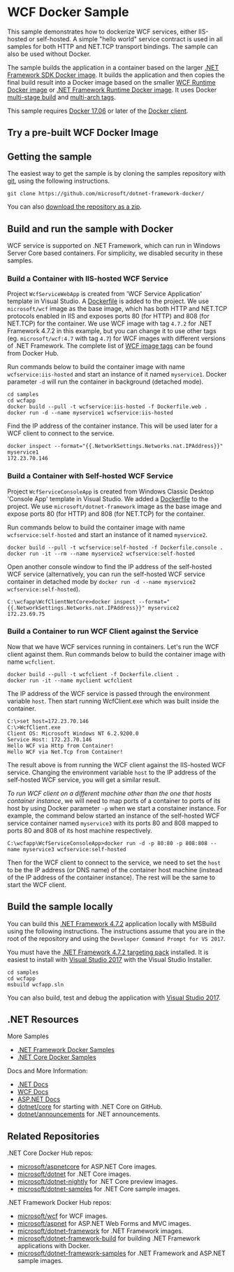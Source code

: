# WCF Docker Sample
This sample demonstrates how to dockerize WCF services, either IIS-hosted or self-hosted. A simple "hello world" service contract is used in all samples for both HTTP and NET.TCP transport bindings. The sample can also be used without Docker.

The sample builds the application in a container based on the larger [.NET Framework SDK Docker image](https://hub.docker.com/r/microsoft/dotnet-framework-build/). It builds the application and then copies the final build result into a Docker image based on the smaller [WCF Runtime Docker image](https://hub.docker.com/r/microsoft/wcf/) or [.NET Framework Runtime Docker image](https://hub.docker.com/r/microsoft/dotnet-framework/). It uses Docker [multi-stage build](https://github.com/dotnet/announcements/issues/18) and [multi-arch tags](https://github.com/dotnet/announcements/issues/14).

This sample requires [Docker 17.06](https://docs.docker.com/release-notes/docker-ce) or later of the [Docker client](https://store.docker.com/editions/community/docker-ce-desktop-windows).

## Try a pre-built WCF Docker Image

## Getting the sample

The easiest way to get the sample is by cloning the samples repository with [git](https://git-scm.com/downloads), using the following instructions.

```console
git clone https://github.com/microsoft/dotnet-framework-docker/
```

You can also [download the repository as a zip](https://github.com/microsoft/dotnet-framework-docker/archive/master.zip).

## Build and run the sample with Docker
WCF service is supported on .NET Framework, which can run in Windows Server Core based containers. For simplicity, we disabled security in these samples.

### Build a Container with IIS-hosted WCF Service
Project `WcfServiceWebApp` is created from 'WCF Service Application' template in Visual Studio. A [Dockerfile](/Dockerfile.web) is added to the project. We use `microsoft/wcf` image as the base image, which has both HTTP and NET.TCP protocols enabled in IIS and exposes ports 80 (for HTTP) and 808 (for NET.TCP) for the container. We use WCF image with tag `4.7.2` for .NET Framework 4.7.2 in this example, but you can change it to use other tags (eg. `microsoft/wcf:4.7` with tag `4.7`) for WCF images with different versions of .NET Framework. The complete list of [WCF image tags](https://hub.docker.com/r/microsoft/wcf/tags/) can be found from Docker Hub. 

Run commands below to build the container image with name `wcfservice:iis-hosted` and start an instance of it named `myservice1`. Docker parameter `-d` will run the container in background (detached mode).
```
cd samples
cd wcfapp
docker build --pull -t wcfservice:iis-hosted -f Dockerfile.web .
docker run -d --name myservice1 wcfservice:iis-hosted
```
Find the IP address of the container instance. This will be used later for a WCF client to connect to the service.
```
docker inspect --format="{{.NetworkSettings.Networks.nat.IPAddress}}" myservice1
172.23.70.146
```
### Build a Container with Self-hosted WCF Service
Project `WcfServiceConsoleApp` is created from Windows Classic Desktop 'Console App' template in Visual Studio. We added a [Dockerfile](/Dockerfile.console) to the project. We use `microsoft/dotnet-framework` image as the base image and expose ports 80 (for HTTP) and 808 (for NET.TCP) for the container.

Run commands below to build the container image with name `wcfservice:self-hosted` and start an instance of it named `myservice2`.
```
docker build --pull -t wcfservice:self-hosted -f Dockerfile.console .
docker run -it --rm --name myservice2 wcfservice:self-hosted
```
Open another console window to find the IP address of the self-hosted WCF service (alternatively, you can run the self-hosted WCF service container in detached mode by `docker run -d --name myservice2 wcfservice:self-hosted`).
```
C:\wcfapp\WcfClientNetCore>docker inspect --format="{{.NetworkSettings.Networks.nat.IPAddress}}" myservice2
172.23.69.75
```
### Build a Container to run WCF Client against the Service
Now that we have WCF services running in containers. Let's run the WCF client against them. Run commands below to build the container image with name `wcfclient`.  
```
docker build --pull -t wcfclient -f Dockerfile.client .
docker run -it --name myclient wcfclient
```
The IP address of the WCF service is passed through the environment variable `host`. Then start running WcfClient.exe which was built inside the container.
```
C:\>set host=172.23.70.146
C:\>WcfClient.exe
Client OS: Microsoft Windows NT 6.2.9200.0
Service Host: 172.23.70.146
Hello WCF via Http from Container!
Hello WCF via Net.Tcp from Container!
```
The result above is from running the WCF client against the IIS-hosted WCF service. Changing the environment variable `host` to the IP address of the self-hosted WCF service, you will get a similar result.

*To run WCF client on a different machine other than the one that hosts container instance*, we will need to map ports of a container to ports of its host by using Docker parameter `-p` when we start a constainer instance. For example, the command below started an instance of the self-hosted WCF service container named `myservice3` with its ports 80 and 808 mapped to ports 80 and 808 of its host machine respectively.
```
C:\wcfapp\WcfServiceConsoleApp>docker run -d -p 80:80 -p 808:808 --name myservice3 wcfservice:self-hosted
```
Then for the WCF client to connect to the service, we need to set the `host` to be the IP address (or DNS name) of the container host machine (instead of the IP address of the container instance). The rest will be the same to start the WCF client.

## Build the sample locally

You can build this [.NET Framework 4.7.2](https://www.microsoft.com/net/download/dotnet-framework-runtime/net472) application locally with MSBuild using the following instructions. The instructions assume that you are in the root of the repository and using the `Developer Command Prompt for VS 2017`.

You must have the [.NET Framework 4.7.2 targeting pack](https://go.microsoft.com/fwlink/?LinkId=863261) installed. It is easiest to install with [Visual Studio 2017](https://www.microsoft.com/net/download/Windows/build) with the Visual Studio Installer.

```console
cd samples
cd wcfapp
msbuild wcfapp.sln
```

You can also build, test and debug the application with [Visual Studio 2017](https://www.microsoft.com/net/download/Windows/build).

## .NET Resources

More Samples

* [.NET Framework Docker Samples](../README.md)
* [.NET Core Docker Samples](https://github.com/dotnet/dotnet-docker/blob/master/samples/README.md)

Docs and More Information:

* [.NET Docs](https://docs.microsoft.com/dotnet/)
* [WCF Docs](https://docs.microsoft.com/dotnet/framework/wcf/)
* [ASP.NET Docs](https://docs.microsoft.com/aspnet/)
* [dotnet/core](https://github.com/dotnet/core) for starting with .NET Core on GitHub.
* [dotnet/announcements](https://github.com/dotnet/announcements/issues) for .NET announcements.

## Related Repositories

.NET Core Docker Hub repos:

* [microsoft/aspnetcore](https://hub.docker.com/r/microsoft/aspnetcore/) for ASP.NET Core images.
* [microsoft/dotnet](https://hub.docker.com/r/microsoft/dotnet/) for .NET Core images.
* [microsoft/dotnet-nightly](https://hub.docker.com/r/microsoft/dotnet-nightly/) for .NET Core preview images.
* [microsoft/dotnet-samples](https://hub.docker.com/r/microsoft/dotnet-samples/) for .NET Core sample images.

.NET Framework Docker Hub repos:

* [microsoft/wcf](https://hub.docker.com/r/microsoft/wcf/) for WCF images.
* [microsoft/aspnet](https://hub.docker.com/r/microsoft/aspnet/) for ASP.NET Web Forms and MVC images.
* [microsoft/dotnet-framework](https://hub.docker.com/r/microsoft/dotnet-framework/) for .NET Framework images.
* [microsoft/dotnet-framework-build](https://hub.docker.com/r/microsoft/dotnet-framework-build/) for building .NET Framework applications with Docker.
* [microsoft/dotnet-framework-samples](https://hub.docker.com/r/microsoft/dotnet-framework-samples/) for .NET Framework and ASP.NET sample images.